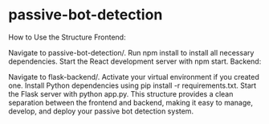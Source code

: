 # passive-bot-detection

How to Use the Structure
Frontend:

Navigate to passive-bot-detection/.
Run npm install to install all necessary dependencies.
Start the React development server with npm start.
Backend:

Navigate to flask-backend/.
Activate your virtual environment if you created one.
Install Python dependencies using pip install -r requirements.txt.
Start the Flask server with python app.py.
This structure provides a clean separation between the frontend and backend, making it easy to manage, develop, and deploy your passive bot detection system.
